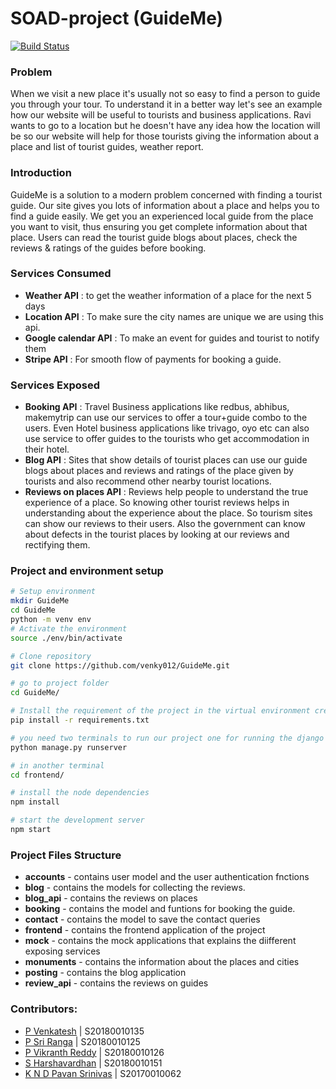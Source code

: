 # SOAD-project	(GuideMe)

[![Build Status](https://travis-ci.com/venky012/GuideMe.svg?token=a5pFPnEPqqri9dMzjwCe&branch=master)](https://travis-ci.com/venky012/GuideMe)

### Problem

When we visit a new place it's usually not so easy to find a person to guide you through your tour. To understand it in a better way let's see an example how our website will be useful to tourists and business applications. Ravi wants to go to a location but he doesn't have any idea how the location will be so our website will help for those tourists giving the information about a place and list of tourist guides, weather report. 

### Introduction 

GuideMe is a solution to a modern problem concerned with finding a tourist guide. Our site gives you lots of information about a place and helps you to find a guide easily. We get you an experienced local guide from the place you want to visit, thus ensuring you get complete information about that place. Users can read the tourist guide blogs about places, check the reviews & ratings of the guides before booking. 


### Services Consumed

* **Weather API** : to get the weather information of a place for the next 5 days
* **Location API** : To make sure the city names are unique we are using this api.
* **Google calendar API** : To make an event for guides and tourist to notify them
* **Stripe API** : For smooth flow of payments for booking a guide.

### Services Exposed

* **Booking API** : Travel Business applications like redbus, abhibus, makemytrip can use our services to offer a tour+guide combo to the users. Even Hotel business applications like trivago, oyo etc can also use service to offer guides to the tourists who get accommodation in their hotel.
* **Blog API** : Sites that show details of tourist places can use our guide blogs about places and reviews and ratings of the place given by tourists and also recommend other nearby tourist locations.
* **Reviews on places API** : Reviews help people to understand the true experience of a place. So knowing other tourist reviews helps in understanding about the experience about the place. So tourism sites can show our reviews to their users. Also the government can know about defects in the tourist places by looking at our reviews and rectifying them.

### Project and environment setup
```bash
# Setup environment
mkdir GuideMe
cd GuideMe
python -m venv env
# Activate the environment
source ./env/bin/activate

# Clone repository
git clone https://github.com/venky012/GuideMe.git

# go to project folder
cd GuideMe/

# Install the requirement of the project in the virtual environment created 
pip install -r requirements.txt

# you need two terminals to run our project one for running the django server and other for running reactjs server
python manage.py runserver

# in another terminal
cd frontend/

# install the node dependencies
npm install

# start the development server
npm start
```

### Project Files Structure
* **accounts** - contains user model and the user authentication fnctions
* **blog** - contains the models for collecting the reviews.
* **blog_api** - contains the reviews on places 
* **booking** - contains the model and funtions for booking the guide.
* **contact** - contains the model to save the contact queries
* **frontend** - contains the frontend application of the project
* **mock** - contains the mock applications that explains the diifferent exposing services
* **monuments** - contains the information about the places and cities
* **posting** - contains the blog application
* **review_api** - contains the reviews on guides


### Contributors:
- [P Venkatesh](https://github.com/venky012) | S20180010135
- [P Sri Ranga](https://github.com/Pabbisettysriranga) | S20180010125
- [P Vikranth Reddy](https://github.com/vikranthreddyp) | S20180010126
- [S Harshavardhan](https://github.com/harshavardan605) | S20180010151
- [K N D Pavan Srinivas](https://github.com/nivaskambhampati1998) | S20170010062
